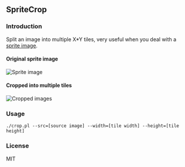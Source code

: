 ## SpriteCrop

### Introduction

Split an image into multiple X*Y tiles, very useful when you deal with a [sprite image](http://en.wikipedia.org/wiki/Sprite_(computer_graphics)).

#### Original sprite image

![Sprite image](https://raw.github.com/supermartian/spritecrop/master/examples/orig.png)

#### Cropped into multiple tiles
![Cropped images](https://raw.github.com/supermartian/spritecrop/master/examples/croped.png)

### Usage

    ./crop.pl --src=[source image] --width=[tile width] --height=[tile height]

### License

MIT

